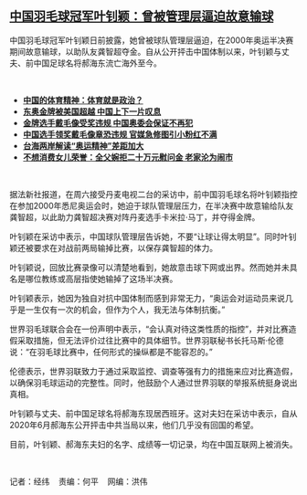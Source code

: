 <!--1661802984000-->
[中国羽毛球冠军叶钊颖：曾被管理层逼迫故意输球](https://www.rfa.org/mandarin/yataibaodao/kejiaowen/bx-08292022111018.html)
------

<p><span style="font-weight: 400;">中国羽毛球冠军叶钊颖日前披露，她曾被球队管理层逼迫，在2000年奥运半决赛期间故意输球，以助队友龚智超夺金。自从公开抨击中国体制以来，叶钊颖与丈夫、前中国足球名将郝海东流亡海外至今。</span></p><p><br/></p><ul><li><span class="result-title"><a class="state-published" href="https://www.rfa.org/mandarin/yataibaodao/shehui/rc-08092021103727.html"><strong>中国的体育精神：体育就是政治？</strong></a> </span></li><li><a href="https://www.rfa.org/mandarin/Xinwen/3-08082021112205.html"><strong>东奥金牌被美国超越 中国上下一片叹息</strong></a></li><li><a href="https://www.rfa.org/mandarin/Xinwen/3-08072021112320.html"><strong>金牌选手戴毛像受奖违规 中国奥委会保证不再犯</strong></a></li><li><strong><a href="https://www.rfa.org/mandarin/yataibaodao/shehui/jt-08032021102903.html">中国选手领奖戴毛像章恐违规 官媒急修图引小粉红不满</a></strong></li><li><strong><a href="https://www.rfa.org/mandarin/yataibaodao/gangtai/jt-08022021105804.html">台海两岸解读“奥运精神”差距加大</a></strong></li><li><strong><a href="https://www.rfa.org/mandarin/Xinwen/5-08072021114644.html">不想消费女儿荣誉：全父婉拒二十万元慰问金 老家沦为闹市</a></strong></li></ul><p><br/></p><p><span style="font-weight: 400;">据法新社报道，在周六接受丹麦电视二台的采访中，前中国羽毛球名将叶钊颖指控在参加2000年悉尼奥运会时，她迫于球队管理层压力，在半决赛中故意输给队友龚智超，以此助力龚智超决赛对阵丹麦选手卡米拉·马丁，并夺得金牌。</span></p><p><span style="font-weight: 400;">叶钊颖在采访中表示，中国球队管理层告诉她，不要“让球让得太明显”。同时叶钊颖还被要求在对战前两局输掉比赛，以保存龚智超的体力。</span></p><p><span style="font-weight: 400;">叶钊颖说，回放比赛录像可以清楚地看到，她故意击球下网或出界。然而她并未具名是哪位教练或高层指使她输掉了这场半决赛。</span></p><p><span style="font-weight: 400;">叶钊颖表示，她因为独自对抗中国体制而感到非常无力，“奥运会对运动员来说几乎是一生仅有一次的机会，但作为个人，我无法与体制抗衡。”</span></p><p><span style="font-weight: 400;">世界羽毛球联合会在一份声明中表示，“会认真对待这类性质的指控”，并对比赛造假采取措施，但无法评价过往比赛中的具体细节。世界羽联秘书长托马斯·伦德说：“在羽毛球比赛中，任何形式的操纵都是不能容忍的。”</span></p><p><span style="font-weight: 400;">伦德表示，世界羽联致力于通过采取监控、调查等强有力的措施来应对比赛造假，以确保羽毛球运动的完整性。同时，他鼓励个人通过世界羽联的举报系统挺身说出真相。</span></p><p><span style="font-weight: 400;">叶钊颖与丈夫、前中国足球名将郝海东现居西班牙。这对夫妇在采访中表示，自从2020年6月郝海东公开抨击中共当局以来，他们几乎没有回国的希望。</span></p><p><span style="font-weight: 400;">目前，叶钊颖、郝海东夫妇的名字、成绩等一切记录，均在中国互联网上被消失。</span></p><p><br/></p><p><span style="font-weight: 400;">记者：经纬    责编：何平    网编：洪伟</span></p>
